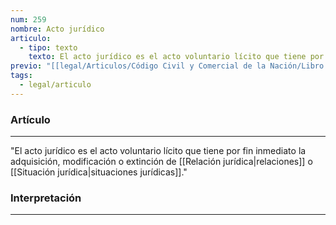 ```yaml
---
num: 259
nombre: Acto jurídico
articulo:
  - tipo: texto
    texto: El acto jurídico es el acto voluntario lícito que tiene por fin inmediato la adquisición, modificación o extinción de relaciones o situaciones jurídicas.
previo: "[[legal/Articulos/Código Civil y Comercial de la Nación/Libro Primero/Título 4/Capítulo 1/Capítulo 1, Disposiciones generales.md|Capítulo 1, Disposiciones generales]]"
tags:
  - legal/articulo
---
```

### Artículo
---
"El acto jurídico es el acto voluntario lícito que tiene por fin inmediato la adquisición, modificación o extinción de [[Relación jurídica|relaciones]] o [[Situación jurídica|situaciones jurídicas]]."

### Interpretación
---
